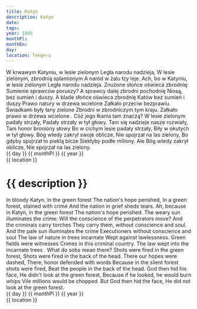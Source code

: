 ```yaml
---
title: Katyń
description: Katyn
date:
tags:
year: 1945
monthPl:
monthEn:
day:
location: Tengeru
---
```


<span class="poem">
        W krwawym Katyniu, w lesie zielonym
        Legła narodu nadzieja,
        W lesie zielonym, zbrodnią splamionym
        A naród w żalu łzy leje.
        Ach, bo w Katyniu, w lesie zielonym
        Legła narodu nadzieja.
Znużone słońce oświeca zbrodnię:
Sumienie sprawców poruszy?
A sprawcy dalej zbrodni pochodnię
Niosą, bez sumień i duszy.
A blade słońce oświeca zbrodnię
Katów bez sumień i duszy
        Prawo natury w drzewa wcielone
        Załkało przeciw bezprawiu.
        Świadkami były łany zielone
        Zbrodni w zbrodniczym tym kraju.
        Załkało prawo w drzewa wcielone .
        Cóż jego łkania tam znaczą?
W lesie zielonym padały strzały,
Padały strzały w tył głowy.
Tam się nadzieje nasze rozwiały,
Tam honor broniony słowy
Bo w cichym lesie padały strzały,
Biły w okutych w tył głowy.
        Bóg wtedy zakrył swoje oblicze,
        Nie spojrzał na las zielony,
        Bo gdyby spojrzał to pieklą bicze
        Siekłyby podłe miliony.
        Ale Bóg wtedy zakrył oblicze,
        Nie spojrzał na las zielony.
</span>

<span class="dateLocation">
<br> {{ day }} {{ monthPl }} {{ year }} <br>
{{ location }} <br>
</span>

<h1>{{ description }}</h1>

<span class="translation">
        In bloody Katyn, in the green forest
        The nation's hope perished,
        In a green forest, stained with crime
        And the nation in grief sheds tears.
        Ah, because in Katyn, in the green forest
        The nation's hope perished.
The weary sun illuminates the crime:
Will the conscience of the perpetrators move?
And the criminals carry torches
They carry them, without conscience and soul.
And the pale sun illuminates the crime
Executioners without conscience and soul
        The law of nature in trees incarnate
        Wept against lawlessness.
        Green fields were witnesses
        Crimes in this criminal country.
        The law wept into the incarnate trees .
        What do sobs mean there?
Shots were fired in the green forest,
Shots were fired in the back of the head.
There our hopes were dashed,
There, honor defended with words
Because in the silent forest shots were fired,
Beat the people in the back of the head.
        God then hid his face,
        He didn't look at the green forest,
        Because if he looked, he would burn whips
        Vile millions would be chopped.
        But God then hid the face,
        He did not look at the green forest.
</span>

<span class="dateLocation">
<br> {{ day }} {{ monthPl }} {{ year }} <br>
{{ location }} <br>
</span>